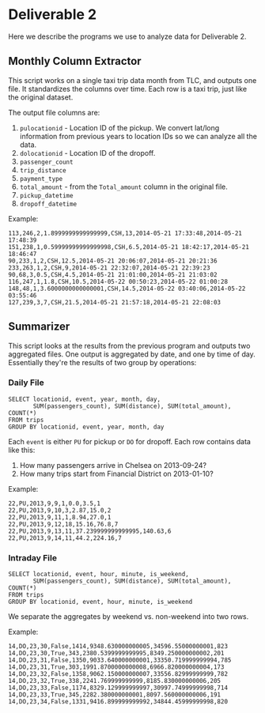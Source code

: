 # Deliverable 2

Here we describe the programs we use to analyze data for Deliverable 2.

## Monthly Column Extractor

This script works on a single taxi trip data month from TLC, and outputs one file.
It standardizes the columns over time. Each row is a taxi trip, just like the
original dataset.

The output file columns are:
1. `pulocationid` - Location ID of the pickup. We convert lat/long information from
   previous years to location IDs so we can analyze all the data.
1. `dolocationid` - Location ID of the dropoff.
1. `passenger_count`
1. `trip_distance`
1. `payment_type`
1. `total_amount` - from the `Total_amount` column in the original file.
1. `pickup_datetime`
1. `dropoff_datetime`

Example:
```
113,246,2,1.8999999999999999,CSH,13,2014-05-21 17:33:48,2014-05-21 17:48:39
151,238,1,0.59999999999999998,CSH,6.5,2014-05-21 18:42:17,2014-05-21 18:46:47
90,233,1,2,CSH,12.5,2014-05-21 20:06:07,2014-05-21 20:21:36
233,263,1,2,CSH,9,2014-05-21 22:32:07,2014-05-21 22:39:23
90,68,3,0.5,CSH,4.5,2014-05-21 21:01:00,2014-05-21 21:03:02
116,247,1,1.8,CSH,10.5,2014-05-22 00:50:23,2014-05-22 01:00:28
148,48,1,3.6000000000000001,CSH,14.5,2014-05-22 03:40:06,2014-05-22 03:55:46
127,239,3,7,CSH,21.5,2014-05-21 21:57:18,2014-05-21 22:08:03
```

## Summarizer

This script looks at the results from the previous program and outputs two
aggregated files. One output is aggregated by date, and one by time of day.
Essentially they're the results of two group by operations:

### Daily File
```
SELECT locationid, event, year, month, day,
       SUM(passengers_count), SUM(distance), SUM(total_amount), COUNT(*)
FROM trips
GROUP BY locationid, event, year, month, day
```
Each `event` is either `PU` for pickup or `DO` for dropoff. Each row contains
data like this:
1. How many passengers arrive in Chelsea on 2013-09-24?
1. How many trips start from Financial District on 2013-01-10?

Example:
```
22,PU,2013,9,9,1,0.0,3.5,1
22,PU,2013,9,10,3,2.87,15.0,2
22,PU,2013,9,11,1,8.94,27.0,1
22,PU,2013,9,12,18,15.16,76.8,7
22,PU,2013,9,13,11,37.239999999999995,140.63,6
22,PU,2013,9,14,11,44.2,224.16,7
```

### Intraday File
```
SELECT locationid, event, hour, minute, is_weekend,
       SUM(passengers_count), SUM(distance), SUM(total_amount), COUNT(*)
FROM trips
GROUP BY locationid, event, hour, minute, is_weekend
```
We separate the aggregates by weekend vs. non-weekend into two rows.

Example:
```
14,DO,23,30,False,1414,9348.630000000005,34596.55000000001,823
14,DO,23,30,True,343,2380.5399999999995,8349.250000000002,201
14,DO,23,31,False,1350,9033.640000000001,33350.719999999994,785
14,DO,23,31,True,303,1991.8700000000008,6966.820000000004,173
14,DO,23,32,False,1358,9062.150000000007,33556.82999999999,782
14,DO,23,32,True,338,2241.769999999999,8185.830000000006,205
14,DO,23,33,False,1174,8329.129999999997,30997.74999999998,714
14,DO,23,33,True,345,2282.380000000001,8097.560000000006,191
14,DO,23,34,False,1331,9416.899999999992,34844.45999999998,820
```
